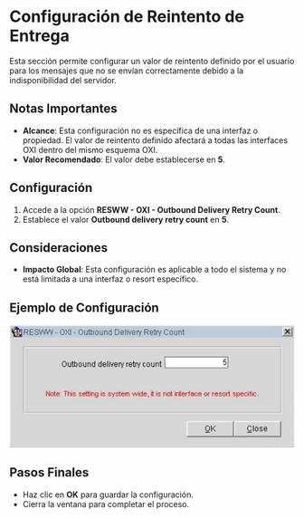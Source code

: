 # Configuración de Reintento de Entrega

Esta sección permite configurar un valor de reintento definido por el usuario para los mensajes que no se envían correctamente debido a la indisponibilidad del servidor.

## Notas Importantes
- **Alcance**: Esta configuración no es específica de una interfaz o propiedad. El valor de reintento definido afectará a todas las interfaces OXI dentro del mismo esquema OXI.
- **Valor Recomendado**: El valor debe establecerse en **5**.

## Configuración
1. Accede a la opción **RESWW - OXI - Outbound Delivery Retry Count**.
2. Establece el valor **Outbound delivery retry count** en **5**.

## Consideraciones
- **Impacto Global**: Esta configuración es aplicable a todo el sistema y no está limitada a una interfaz o resort específico.

## Ejemplo de Configuración
![Delivery Retry Setup](images/Imagen1.png)

## Pasos Finales
- Haz clic en **OK** para guardar la configuración.
- Cierra la ventana para completar el proceso.
